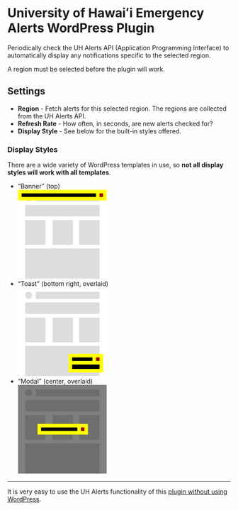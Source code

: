 # University of Hawaiʻi Emergency Alerts WordPress Plugin

Periodically check the UH Alerts API (Application Programming Interface) to automatically display any notifications specific to the selected region.

A region must be selected before the plugin will work.

## Settings

- **Region** - Fetch alerts for this selected region. The regions are collected from the UH Alerts API.
- **Refresh Rate** - How often, in seconds, are new alerts checked for?
- **Display Style** - See below for the built-in styles offered.

### Display Styles

There are a wide variety of WordPress templates in use, so **not all display styles will work with all templates**.

- “Banner” (top)   
  ![alerts show in a banner at the top of the page over other content](assets/top-banner.svg)
- “Toast” (bottom right, overlaid)  
  ![alerts show in bottom right of page over other content](assets/toast.svg)
- “Modal” (center, overlaid)  
  ![alerts show in the center of the page over other content](assets/modal.svg)

---

It is very easy to use the UH Alerts functionality of this [plugin without using WordPress](README-no-wordpress.md).

